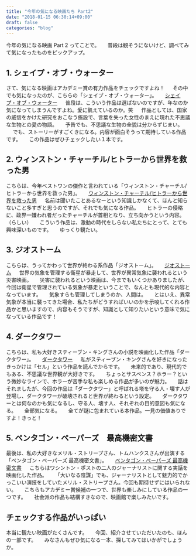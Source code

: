 ```yaml
---
title: "今年の気になる映画たち Part2"
date: "2018-01-15 06:30:14+09:00"
draft: false
categories: "blog"
---
```

今年の気になる映画 Part 2 ってことで。
　
普段は観そうにないけど、調べてみて気になったものをピックアップ。
　
<h2>1. シェイプ・オブ・ウォーター</h2>

さて、気になる映画はアカデミー賞の有力作品をチェックですよね！
　
その中でも気になったのが、こちらの「シェイプ・オブ・ウォーター」。
　
<a href="http://www.foxmovies-jp.com/shapeofwater/" rel="noopener noreferrer" target="_blank">シェイプ・オブ・ウォーター</a>
　
普段は、こういう作品は選ばないのですが、年なのか気になってしまうんですよね。愛に飢えているのか。笑
　
作品としては、国家の威信をかけた研究をおこなう施設で、言葉を失った女性のまえに現れた不思議な生物との愛の物語。
　
予告でも、不思議な生物の全貌は分からずじまい。
　
でも、ストーリーがすごくきになる。内容が面白そうって期待している作品です。
　
この作品はぜひチェックしたい１本です。
　
<h2>2. ウィンストン・チャーチル/ヒトラーから世界を救った男</h2>

こちらは、今年ベストワンの傑作と言われている「ウィンストン・チャーチル/ヒトラーから世界を救った男」。
　
<a href="http://www.churchill-movie.jp/" rel="noopener noreferrer" target="_blank">ウィンストン・チャーチル/ヒトラーから世界を救った男</a>
　
名前は聞いたことあるなーという知識しかなくて、ほんと知らないこと多すぎと思うのですが、それでも気になる作品。
　
ヒトラーの侵略に、政界一嫌われ者だったチャーチルが首相となり、立ち向かうという内容。（らしい）
　
こういう作品は、激動の時代をしらない私たちにとって、とても興味深いものです。
　
ゆっくり観たい。
　
<h2>3. ジオストーム</h2>

こちらは、うってかわって世界が終わる系作品「ジオストーム」。
　
<a href="http://wwws.warnerbros.co.jp/geostorm/" rel="noopener noreferrer" target="_blank">ジオストーム</a>
　
世界の気象を管理する衛星が暴走して、世界が異常気象に襲われるという災害映画。
　
災害に襲われるという映画は、今までもいくつかありましたが、今回は衛星で管理されている気象が暴走ということで、なんとも現代的な内容となっています。
　
気象すらも管理してしまうのか、人間は。
　
とはいえ、異常気象が本当に襲ってきた場合、私たちがどうすればいいのかを示唆してくれる作品かと思いますので、内容もそうですが、知識として知りたいという意味で気になっている作品です！
　
<h2>4. ダークタワー</h2>

こちらは、私も大好きスティーブン・キングさんの小説を映画化した作品「ダークタワー」。
　
<a href="http://www.dark-tower.jp/" rel="noopener noreferrer" target="_blank">ダークタワー</a>
　
私がスティーブン・キングさんを好きになったきっかけは「セル」という作品を読んでからです。
　
未来的であり、現代的でもある、不思議な世界観が大好きです。
　
ちょっとサスペンス？ホラー？という微妙なラインで、ホラーが苦手な私も楽しめる作品が多いのが魅力。
　
話はそれましたが、今回の作品は「ダークタワー」と呼ばれる塔を守る人・壊す人が登場し、ダークタワーが破壊されると世界が終わるという設定。
　
ダークタワーとは何なのかも気になるし、守る人、壊す人、それぞれの目的意図も気になる。
　
全部気になる。
　
全てが謎に包まれている本作品。一見の価値ありですよ！きっと！
　
<h2>5. ペンタゴン・ペーパーズ　最高機密文書</h2>

最後は、私の大好きなメリル・ストリープさん、トムハンクスさんが出演する「ペンタゴン・ペーパーズ 最高機密文書」。
　
<a href="http://pentagonpapers-movie.jp/" rel="noopener noreferrer" target="_blank">ペンタゴン・ペーパーズ 最高機密文書</a>
　
こちらはワシントン・ポストの二人のジャーナリストに関する実話を映画化した作品。
　
「大いなる陰謀」でも、ジャーナリストとして魅力的でかっこいい演技をしていたメリル・ストリープさん。今回も期待せずにはいられない。
　
こちらもアカデミー賞候補の一つで、世界も楽しみにしている作品の一つです。
　
社会派の作品も結構すきなので、映画館で楽しみたいです。
　
<h2>チェックする作品がいっぱい</h2>

本当に観たい映画がたくさんです。
　
今回、紹介させていただいたのも、ほんの一部です。
　
みなさんもぜひ気になる一本、探してみてはいかがでしょうか。